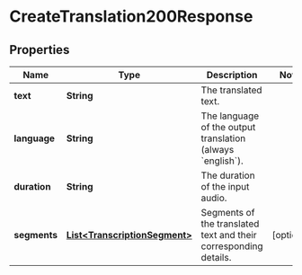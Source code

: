 

# CreateTranslation200Response


## Properties

| Name | Type | Description | Notes |
|------------ | ------------- | ------------- | -------------|
|**text** | **String** | The translated text. |  |
|**language** | **String** | The language of the output translation (always &#x60;english&#x60;). |  |
|**duration** | **String** | The duration of the input audio. |  |
|**segments** | [**List&lt;TranscriptionSegment&gt;**](TranscriptionSegment.md) | Segments of the translated text and their corresponding details. |  [optional] |



